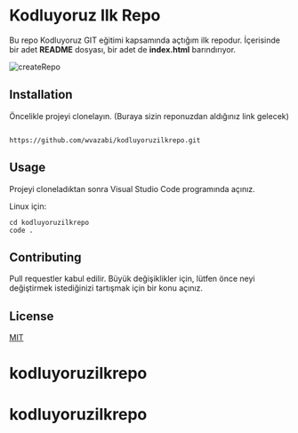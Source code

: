 # Kodluyoruz Ilk Repo

Bu repo Kodluyoruz GIT eğitimi kapsamında açtığım ilk repodur. İçerisinde bir adet **README** dosyası, bir adet de **index.html** barındırıyor.


![createRepo](https://user-images.githubusercontent.com/39413875/120068073-81755380-c087-11eb-9c71-3d88ea515aa7.PNG)


## Installation

Öncelikle projeyi clonelayın. (Buraya sizin reponuzdan aldığınız link gelecek)
``` 

https://github.com/wvazabi/kodluyoruzilkrepo.git
```  

## Usage

Projeyi cloneladıktan sonra Visual Studio Code programında açınız.

Linux için:
```  
cd kodluyoruzilkrepo
code .
```  

## Contributing

Pull requestler kabul edilir. Büyük değişiklikler için, lütfen önce neyi değiştirmek istediğinizi tartışmak için bir konu açınız.

## License

[MIT](https://choosealicense.com/licenses/mit/)
# kodluyoruzilkrepo
# kodluyoruzilkrepo
